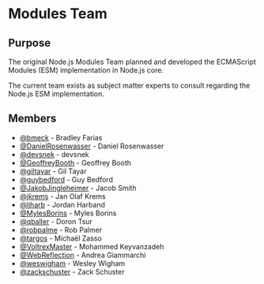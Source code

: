 # Modules Team

## Purpose

The original Node.js Modules Team planned and developed the ECMAScript Modules (ESM) implementation in Node.js core.

The current team exists as subject matter experts to consult regarding the Node.js ESM implementation.

## Members

<!-- ncu-team-sync.team(nodejs/modules) -->

- [@bmeck](https://github.com/bmeck) - Bradley Farias
- [@DanielRosenwasser](https://github.com/DanielRosenwasser) - Daniel Rosenwasser
- [@devsnek](https://github.com/devsnek) - devsnek
- [@GeoffreyBooth](https://github.com/GeoffreyBooth) - Geoffrey Booth
- [@giltayar](https://github.com/giltayar) - Gil Tayar
- [@guybedford](https://github.com/guybedford) - Guy Bedford
- [@JakobJingleheimer](https://github.com/JakobJingleheimer) - Jacob Smith
- [@jkrems](https://github.com/jkrems) - Jan Olaf Krems
- [@ljharb](https://github.com/ljharb) - Jordan Harband
- [@MylesBorins](https://github.com/MylesBorins) - Myles Borins
- [@qballer](https://github.com/qballer) - Doron Tsur
- [@robpalme](https://github.com/robpalme) - Rob Palmer
- [@targos](https://github.com/targos) - Michaël Zasso
- [@VoltrexMaster](https://github.com/VoltrexMaster) - Mohammed Keyvanzadeh
- [@WebReflection](https://github.com/WebReflection) - Andrea Giammarchi
- [@weswigham](https://github.com/weswigham) - Wesley Wigham
- [@zackschuster](https://github.com/zackschuster) - Zack Schuster

<!-- ncu-team-sync end -->
